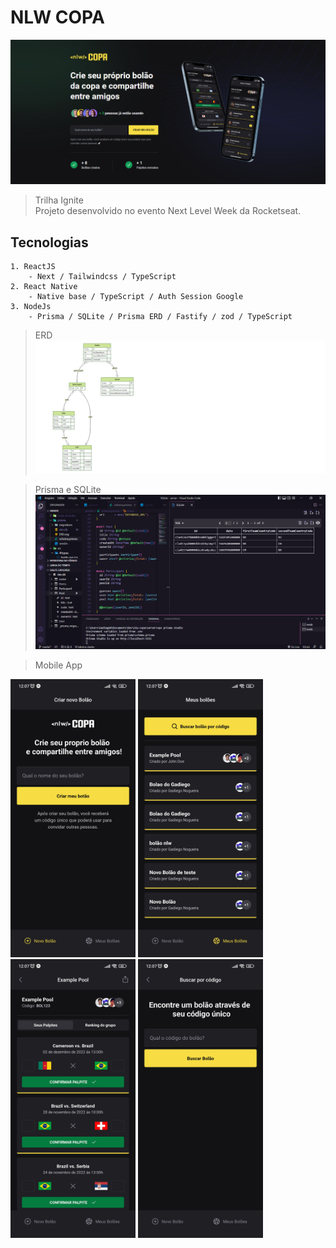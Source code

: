 # NLW COPA

![preview](./.github/preview.png)

> Trilha Ignite <br />
Projeto desenvolvido no evento Next Level Week da Rocketseat.

## Tecnologias
    1. ReactJS 
        - Next / Tailwindcss / TypeScript
    2. React Native
        - Native base / TypeScript / Auth Session Google
    3. NodeJs
        - Prisma / SQLite / Prisma ERD / Fastify / zod / TypeScript

> ERD
![preview](./.github/erd.png)

> Prisma e SQLite 
![preview](./.github/sqlite.png)

> Mobile App

<div style="flex">
<img src="./.github/mobile1.jpg" alt="drawing" style="width:200px;"/>

<img src="./.github/mobile2.jpg" alt="drawing" style="width:200px;"/>

<img src="./.github/mobile3.jpg" alt="drawing" style="width:200px;"/>

<img src="./.github/mobile4.jpg" alt="drawing" style="width:200px;"/>
</div>
